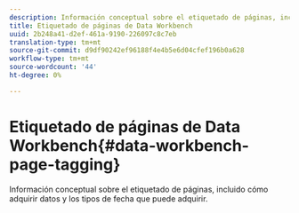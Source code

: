 ```yaml
---
description: Información conceptual sobre el etiquetado de páginas, incluido cómo adquirir datos y los tipos de fecha que puede adquirir.
title: Etiquetado de páginas de Data Workbench
uuid: 2b248a41-d2ef-461a-9190-226097c8c7eb
translation-type: tm+mt
source-git-commit: d9df90242ef96188f4e4b5e6d04cfef196b0a628
workflow-type: tm+mt
source-wordcount: '44'
ht-degree: 0%

---
```



# Etiquetado de páginas de Data Workbench{#data-workbench-page-tagging}

Información conceptual sobre el etiquetado de páginas, incluido cómo adquirir datos y los tipos de fecha que puede adquirir.

